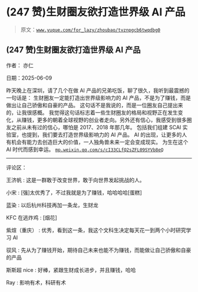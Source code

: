 # (247 赞)生财圈友欲打造世界级 AI 产品

> 原文：[`www.yuque.com/for_lazy/zhoubao/tvznpgcb6twqdbg0`](https://www.yuque.com/for_lazy/zhoubao/tvznpgcb6twqdbg0)

## (247 赞)生财圈友欲打造世界级 AI 产品

作者： 亦仁

日期：2025-06-09

昨天晚上在深圳，请了几个在做 AI 产品的兄弟吃饭，聊了很久，我听到最震撼的一句话是： 生财圈友一定能打造出世界级影响力的 AI
产品，不是为了赚钱，而是做出让自己骄傲和自豪的产品。 这句话不是我说的，而是一位圈友自己提出来的，让我很感概。
我觉得这句话标志着一些生财圈友的格局和视野正在发生变化，从赚钱，更多的朝着全球视野的创业者走向。另外还有信心，我感受到很多圈友之前从未有过的信心，哪怕是 2017、2018 年那几年。
包括我们组建 SCAI 实验室，也提到，我们要去打造世界级影响力的 AI 产品。
AI 的出现，让更多的人有机会有能力去创造巨大的价值，一人独角兽未来一定会变成现实。 为生在这个 AI 时代而感到幸运。 [`mp.weixin.qq.com/s/cI33CLfQ2sZFL09SYVb8eQ`](https://mp.weixin.qq.com/s/cI33CLfQ2sZFL09SYVb8eQ)

* * *

评论区：

王济帆 : 这是一群敢于改变世界，敢于向世界发起挑战的人。

小宋 : [强]太优秀了，不过我就是为了赚钱，哈哈哈哈[蛋糕]

蓝染 : 以后杭州科技再加一条龙，生财龙

KFC 在逃炸鸡 : [烟花]

紫煊（重庆） : 优秀，看到这一条，我这个文科生决定每天花一到两个小时研究学习 AI

驭风 : 先从为了赚钱开始，期待自己未来也能不为赚钱，而能做让自己骄傲和自豪的产品

斯斯超 nice : 好棒，紧跟生财成长进步，并且赚钱，哈哈

Ray : 影响有术，科研有术